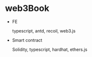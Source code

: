 # web3Book

- FE

  typescript, antd, recoil, web3.js

- Smart contract

  Solidity, typescript, hardhat, ethers.js
